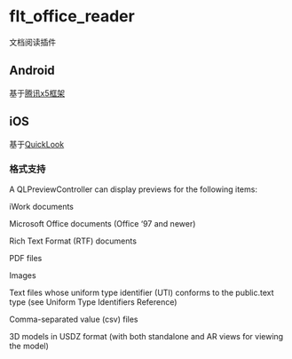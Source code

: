 # flt_office_reader

文档阅读插件

## Android

基于[腾讯x5框架](https://x5.tencent.com/)


## iOS

基于[QuickLook](https://developer.apple.com/documentation/quicklook)

### 格式支持

A QLPreviewController can display previews for the following items:

iWork documents

Microsoft Office documents (Office ‘97 and newer)

Rich Text Format (RTF) documents

PDF files

Images

Text files whose uniform type identifier (UTI) conforms to the public.text type (see Uniform Type Identifiers Reference)

Comma-separated value (csv) files

3D models in USDZ format (with both standalone and AR views for viewing the model)


